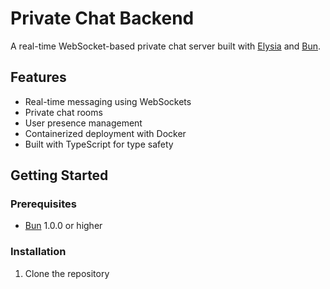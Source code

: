 # Private Chat Backend

A real-time WebSocket-based private chat server built with [Elysia](https://elysiajs.com/) and [Bun](https://bun.sh/).

## Features

- Real-time messaging using WebSockets
- Private chat rooms
- User presence management
- Containerized deployment with Docker
- Built with TypeScript for type safety

## Getting Started

### Prerequisites

- [Bun](https://bun.sh/) 1.0.0 or higher

### Installation

1. Clone the repository
